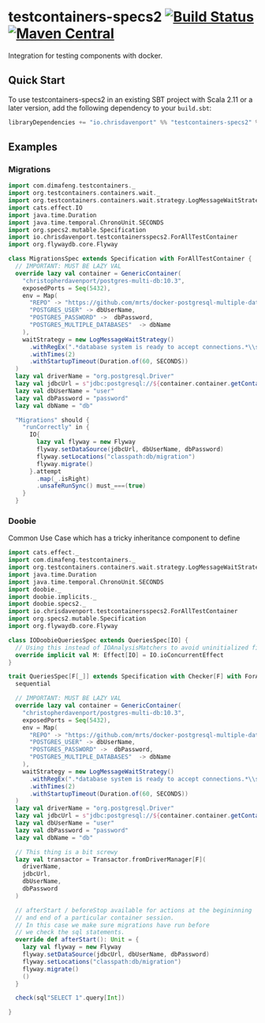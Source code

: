# testcontainers-specs2 [![Build Status](https://travis-ci.org/ChristopherDavenport/testcontainers-specs2.svg?branch=master)](https://travis-ci.org/ChristopherDavenport/testcontainers-specs2) [![Maven Central](https://maven-badges.herokuapp.com/maven-central/io.chrisdavenport/testcontainers-specs2_2.12/badge.svg)](https://maven-badges.herokuapp.com/maven-central/io.chrisdavenport/testcontainers-specs2_2.12)

Integration for testing components with docker.

## Quick Start

To use testcontainers-specs2 in an existing SBT project with Scala 2.11 or a later version, add the following dependency to your
`build.sbt`:

```scala
libraryDependencies += "io.chrisdavenport" %% "testcontainers-specs2" % "<version>" % Test
```

## Examples

### Migrations

```scala
import com.dimafeng.testcontainers._
import org.testcontainers.containers.wait._
import org.testcontainers.containers.wait.strategy.LogMessageWaitStrategy
import cats.effect.IO
import java.time.Duration
import java.time.temporal.ChronoUnit.SECONDS
import org.specs2.mutable.Specification
import io.chrisdavenport.testcontainersspecs2.ForAllTestContainer
import org.flywaydb.core.Flyway

class MigrationsSpec extends Specification with ForAllTestContainer {
  // IMPORTANT: MUST BE LAZY VAL
  override lazy val container = GenericContainer(
    "christopherdavenport/postgres-multi-db:10.3",
    exposedPorts = Seq(5432),
    env = Map(
      "REPO" -> "https://github.com/mrts/docker-postgresql-multiple-databases",
      "POSTGRES_USER" -> dbUserName,
      "POSTGRES_PASSWORD" ->  dbPassword,
      "POSTGRES_MULTIPLE_DATABASES"  -> dbName
    ),
    waitStrategy = new LogMessageWaitStrategy()
      .withRegEx(".*database system is ready to accept connections.*\\s")
      .withTimes(2)
      .withStartupTimeout(Duration.of(60, SECONDS))
  )
  lazy val driverName = "org.postgresql.Driver"
  lazy val jdbcUrl = s"jdbc:postgresql://${container.container.getContainerIpAddress()}:${container.container.getMappedPort(5432)}/${dbName}"
  lazy val dbUserName = "user"
  lazy val dbPassword = "password"
  lazy val dbName = "db"

  "Migrations" should {
    "runCorrectly" in {
      IO{
        lazy val flyway = new Flyway
        flyway.setDataSource(jdbcUrl, dbUserName, dbPassword)
        flyway.setLocations("classpath:db/migration")
        flyway.migrate()
      }.attempt
        .map(_.isRight)
        .unsafeRunSync() must_===(true)
    }
  }
```

### Doobie

Common Use Case which has a tricky inheritance component to define

```scala
import cats.effect._
import com.dimafeng.testcontainers._
import org.testcontainers.containers.wait.strategy.LogMessageWaitStrategy
import java.time.Duration
import java.time.temporal.ChronoUnit.SECONDS
import doobie._
import doobie.implicits._
import doobie.specs2._
import io.chrisdavenport.testcontainersspecs2.ForAllTestContainer
import org.specs2.mutable.Specification
import org.flywaydb.core.Flyway

class IODoobieQueriesSpec extends QueriesSpec[IO] {
  // Using this instead of IOAnalysisMatchers to avoid uninitialized field error
  override implicit val M: Effect[IO] = IO.ioConcurrentEffect
}

trait QueriesSpec[F[_]] extends Specification with Checker[F] with ForAllTestContainer {
  sequential

  // IMPORTANT: MUST BE LAZY VAL
  override lazy val container = GenericContainer(
    "christopherdavenport/postgres-multi-db:10.3",
    exposedPorts = Seq(5432),
    env = Map(
      "REPO" -> "https://github.com/mrts/docker-postgresql-multiple-databases",
      "POSTGRES_USER" -> dbUserName,
      "POSTGRES_PASSWORD" ->  dbPassword,
      "POSTGRES_MULTIPLE_DATABASES"  -> dbName
    ),
    waitStrategy = new LogMessageWaitStrategy()
      .withRegEx(".*database system is ready to accept connections.*\\s")
      .withTimes(2)
      .withStartupTimeout(Duration.of(60, SECONDS))
  )
  lazy val driverName = "org.postgresql.Driver"
  lazy val jdbcUrl = s"jdbc:postgresql://${container.container.getContainerIpAddress()}:${container.container.getMappedPort(5432)}/${dbName}"
  lazy val dbUserName = "user"
  lazy val dbPassword = "password"
  lazy val dbName = "db"

  // This thing is a bit screwy
  lazy val transactor = Transactor.fromDriverManager[F](
    driverName,
    jdbcUrl,
    dbUserName,
    dbPassword
  )

  // afterStart / beforeStop available for actions at the begininning
  // and end of a particular container session.
  // In this case we make sure migrations have run before
  // we check the sql statements.
  override def afterStart(): Unit = {
    lazy val flyway = new Flyway
    flyway.setDataSource(jdbcUrl, dbUserName, dbPassword)
    flyway.setLocations("classpath:db/migration")
    flyway.migrate()
    ()
  }

  check(sql"SELECT 1".query[Int])

}
```

